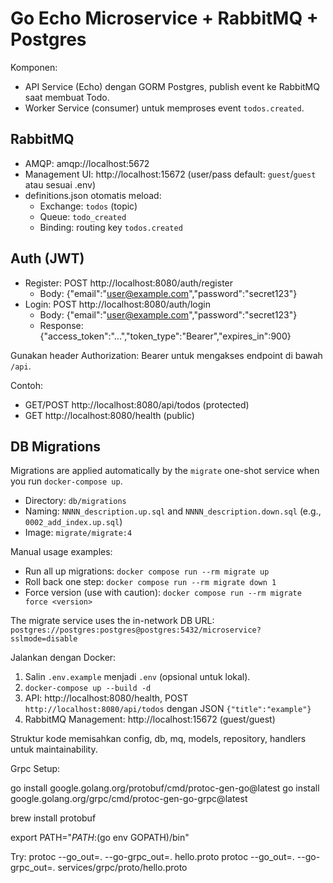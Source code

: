# Go Echo Microservice + RabbitMQ + Postgres

Komponen:
- API Service (Echo) dengan GORM Postgres, publish event ke RabbitMQ saat membuat Todo.
- Worker Service (consumer) untuk memproses event `todos.created`.

## RabbitMQ
- AMQP: amqp://localhost:5672
- Management UI: http://localhost:15672 (user/pass default: `guest`/`guest` atau sesuai .env)
- definitions.json otomatis meload:
  - Exchange: `todos` (topic)
  - Queue: `todo_created`
  - Binding: routing key `todos.created`

## Auth (JWT)
- Register: POST http://localhost:8080/auth/register
  - Body: {"email":"user@example.com","password":"secret123"}
- Login: POST http://localhost:8080/auth/login
  - Body: {"email":"user@example.com","password":"secret123"}
  - Response: {"access_token":"...","token_type":"Bearer","expires_in":900}

Gunakan header Authorization: Bearer <token> untuk mengakses endpoint di bawah `/api`.

Contoh:
- GET/POST http://localhost:8080/api/todos (protected)
- GET http://localhost:8080/health (public)

## DB Migrations
Migrations are applied automatically by the `migrate` one-shot service when you run `docker-compose up`.

- Directory: `db/migrations`
- Naming: `NNNN_description.up.sql` and `NNNN_description.down.sql` (e.g., `0002_add_index.up.sql`)
- Image: `migrate/migrate:4`

Manual usage examples:
- Run all up migrations: `docker compose run --rm migrate up`
- Roll back one step: `docker compose run --rm migrate down 1`
- Force version (use with caution): `docker compose run --rm migrate force <version>`

The migrate service uses the in-network DB URL:
`postgres://postgres:postgres@postgres:5432/microservice?sslmode=disable`

Jalankan dengan Docker:
1) Salin `.env.example` menjadi `.env` (opsional untuk lokal).
2) `docker-compose up --build -d`
3) API: http://localhost:8080/health, POST `http://localhost:8080/api/todos` dengan JSON `{"title":"example"}`
4) RabbitMQ Management: http://localhost:15672 (guest/guest)

Struktur kode memisahkan config, db, mq, models, repository, handlers untuk maintainability.



Grpc Setup:

go install google.golang.org/protobuf/cmd/protoc-gen-go@latest
go install google.golang.org/grpc/cmd/protoc-gen-go-grpc@latest

brew install protobuf

export PATH="$PATH:$(go env GOPATH)/bin"

Try: 
protoc --go_out=. --go-grpc_out=. hello.proto
protoc --go_out=. --go-grpc_out=. services/grpc/proto/hello.proto